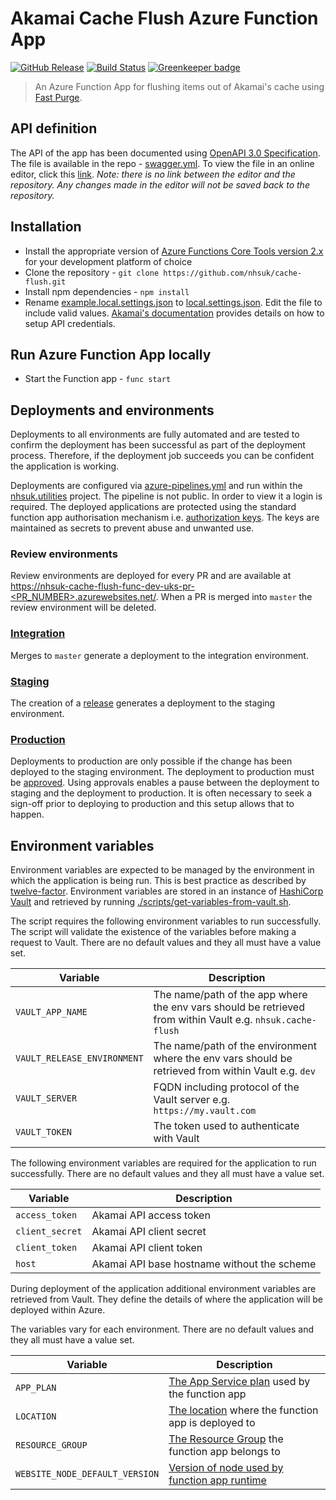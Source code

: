 # Akamai Cache Flush Azure Function App

[![GitHub Release](https://img.shields.io/github/release/nhsuk/cache-flush.svg)](https://github.com/nhsuk/cache-flush/releases/latest/)
[![Build Status](https://dev.azure.com/nhsuk/nhsuk.utilities/_apis/build/status/nhsuk.cache-flush?branchName=master)](https://dev.azure.com/nhsuk/nhsuk.utilities/_build/latest?definitionId=323&branchName=master) [![Greenkeeper badge](https://badges.greenkeeper.io/nhsuk/cache-flush.svg)](https://greenkeeper.io/)

> An Azure Function App for flushing items out of Akamai's cache using
[Fast Purge](https://developer.akamai.com/api/core_features/fast_purge/v3.html).

## API definition

The API of the app has been documented using
[OpenAPI 3.0 Specification](https://swagger.io/docs/specification/about/).
The file is available in the repo - [swagger.yml](./swagger.yml).
To view the file in an online editor, click this
[link](https://editor.swagger.io?url=https://raw.githubusercontent.com/nhsuk/cache-flush/master/swagger.yml).
_Note: there is no link between the editor and the repository. Any changes made
in the editor will not be saved back to the repository._

## Installation

* Install the appropriate version of
  [Azure Functions Core Tools version 2.x](https://docs.microsoft.com/en-us/azure/azure-functions/functions-run-local#install-the-azure-functions-core-tools)
  for your development platform of choice
* Clone the repository - `git clone https://github.com/nhsuk/cache-flush.git`
* Install npm dependencies - `npm install`
* Rename [example.local.settings.json](example.local.settings.json) to
  [local.settings.json](local.settings.json). Edit the file to include valid
  values.
  [Akamai's documentation](https://developer.akamai.com/legacy/introduction/Prov_Creds.html)
  provides details on how to setup API credentials.

## Run Azure Function App locally

* Start the Function app - `func start`

## Deployments and environments

Deployments to all environments are fully automated and are tested to confirm
the deployment has been successful as part of the deployment process.
Therefore, if the deployment job succeeds you can be confident the application
is working.

Deployments are configured via [azure-pipelines.yml](./azure-pipelines.yml) and
run within the
[nhsuk.utilities](https://dev.azure.com/nhsuk/nhsuk.utilities/_build?definitionId=323)
project. The pipeline is not public. In order to view it a login is required.
The deployed applications are protected using the standard function app
authorisation mechanism i.e.
[authorization keys](https://docs.microsoft.com/en-us/azure/azure-functions/functions-bindings-http-webhook#authorization-keys).
The keys are maintained as secrets to prevent abuse and unwanted use.

### Review environments
Review environments are deployed for every PR and are available at
[https://nhsuk-cache-flush-func-dev-uks-pr-<PR_NUMBER>.azurewebsites.net/](https://nhsuk-cache-flush-func-dev-uks-pr-XXX.azurewebsites.net/).
When a PR is merged into `master` the review environment will be deleted.

### [Integration](https://nhsuk-cache-flush-func-int-uks.azurewebsites.net/)
Merges to `master` generate a deployment to the integration environment.

### [Staging](https://nhsuk-cache-flush-func-stag-uks.azurewebsites.net/)
The creation of a [release](https://github.com/nhsuk/cache-flush/releases)
generates a deployment to the staging environment.

### [Production](https://nhsuk-cache-flush-func-prod-uks.azurewebsites.net/)
Deployments to production are only possible if the change has been deployed to
the staging environment. The deployment to production must be
[approved](https://docs.microsoft.com/en-us/azure/devops/pipelines/process/approvals?view=azure-devops#approvals).
Using approvals enables a pause between the deployment to staging and the
deployment to production. It is often necessary to seek a sign-off prior to
deploying to production and this setup allows that to happen.

## Environment variables

Environment variables are expected to be managed by the environment in which
the application is being run. This is best practice as described by
[twelve-factor](https://12factor.net/config). Environment variables are stored
in an instance of [HashiCorp Vault](https://www.vaultproject.io/) and retrieved
by running
[./scripts/get-variables-from-vault.sh](./scripts/get-variables-from-vault.sh).

The script requires the following environment variables to run successfully.
The script will validate the existence of the variables before making a request
to Vault.
There are no default values and they all must have a value set.

| Variable                    | Description                                                                                                |
| --------------------------- | ---------------------------------------------------------------------------------------------------------- |
| `VAULT_APP_NAME`            | The name/path of the app where the env vars should be retrieved from within Vault e.g. `nhsuk.cache-flush` |
| `VAULT_RELEASE_ENVIRONMENT` | The name/path of the environment where the env vars should be retrieved from within Vault e.g. `dev`       |
| `VAULT_SERVER`              | FQDN including protocol of the Vault server e.g. `https://my.vault.com`                                    |
| `VAULT_TOKEN`               | The token used to authenticate with Vault                                                                  |

The following environment variables are required for the application to run
successfully.
There are no default values and they all must have a value set.

| Variable          | Description                                 |
| ----------------- | ------------------------------------------- |
| `access_token`    | Akamai API access token                     |
| `client_secret`   | Akamai API client secret                    |
| `client_token`    | Akamai API client token                     |
| `host`            | Akamai API base hostname without the scheme |

During deployment of the application additional environment variables are
retrieved from Vault. They define the details of where the application will be
deployed within Azure.

The variables vary for each environment.
There are no default values and they all must have a value set.

| Variable                       | Description                                                                                                                                                |
| ------------------------------ | ---------------------------------------------------------------------------------------------------------------------------------------------------------- |
| `APP_PLAN`                     | [The App Service plan](https://docs.microsoft.com/en-us/azure/app-service/overview-hosting-plans) used by the function app                                 |
| `LOCATION`                     | [The location](https://azure.microsoft.com/en-us/global-infrastructure/locations/) where the function app is deployed to                                   |
| `RESOURCE_GROUP`               | [The Resource Group](https://docs.microsoft.com/en-us/azure/azure-resource-manager/resource-group-overview#resource-groups) the function app belongs to    |
| `WEBSITE_NODE_DEFAULT_VERSION` | [Version of node used by function app runtime](https://docs.microsoft.com/en-us/azure/azure-functions/functions-app-settings#website_node_default_version) |
